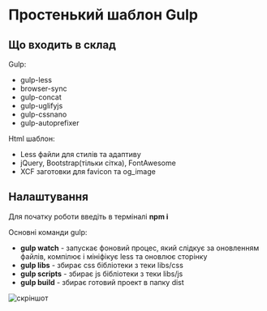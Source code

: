 # Простенький шаблон Gulp
Що входить в склад
-----------------------------------
Gulp:
* gulp-less
* browser-sync
* gulp-concat
* gulp-uglifyjs
* gulp-cssnano
* gulp-autoprefixer

Html шаблон:
* Less файли для стилів та адаптиву
* jQuery, Bootstrap(тільки сітка), FontAwesome
* XCF заготовки для favicon та og_image

Налаштування
-----------------------------------
Для початку роботи введіть в терміналі **npm i**

Основні команди gulp:
* **gulp watch** - запускає фоновий процес, який слідкує за оновленням файлів, компілює і мініфікує less та оновлює сторінку
* **gulp libs** - збирає css бібліотеки з теки libs/css
* **gulp scripts** - збирає js бібліотеки з теки libs/js
* **gulp build** - збирає готовий проект в папку dist

![скріншот](http://i.imgur.com/e4L5w26.png)
